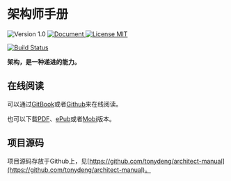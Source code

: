 # 架构师手册

<p>
    <img src="https://img.shields.io/badge/version-1.0-blue.svg?cacheSeconds=2592000"  alt="Version 1.0"/>
    <a href="https://tonydeng.github.io/architect-manual">
        <img alt="Document" src="https://img.shields.io/badge/documentation-yes-brightgreen.svg" />
    </a>
    <a href="https://github.com/tonydeng/architect-manual/blob/master/LICENSE">
        <img alt="License MIT" src="https://img.shields.io/badge/License-MIT-yellow.svg" />
    </a>
</p>
<p>
    <a href="https://travis-ci.org/tonydeng/architect-manual">
        <img alt="Build Status" src="https://travis-ci.org/tonydeng/architect-manual.svg?branch=master">
    </a>
</p>

**架构，是一种递进的能力。**

## 在线阅读

可以通过[GitBook](https://tonydeng.gitbooks.io/architect-manual/)或者[Github](https://tonydeng.github.io/architect-manual)来在线阅读。

也可以下载[PDF](https://www.gitbook.com/download/pdf/book/tonydeng/architect-manual)、[ePub](https://www.gitbook.com/download/epub/book/tonydeng/architect-manual)或者[Mobi](https://www.gitbook.com/download/mobi/book/tonydeng/architect-manual)版本。

## 项目源码

项目源码存放于Github上，见[https://github.com/tonydeng/architect-manual](https://github.com/tonydeng/architect-manual)。
